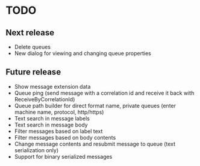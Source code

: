 TODO
====

Next release
------------
* Delete queues
* New dialog for viewing and changing queue properties

Future release
--------------
* Show message extension data
* Queue ping (send message with a correlation id and receive it back with ReceiveByCorrelationId)
* Queue path builder for direct format name, private queues (enter machine name, protocol, http/https)
* Text search in message labels
* Text search in message body
* Filter messages based on label text
* Filter messages based on body contents
* Change message contents and resubmit message to queue (text serialization only)
* Support for binary serialized messages
